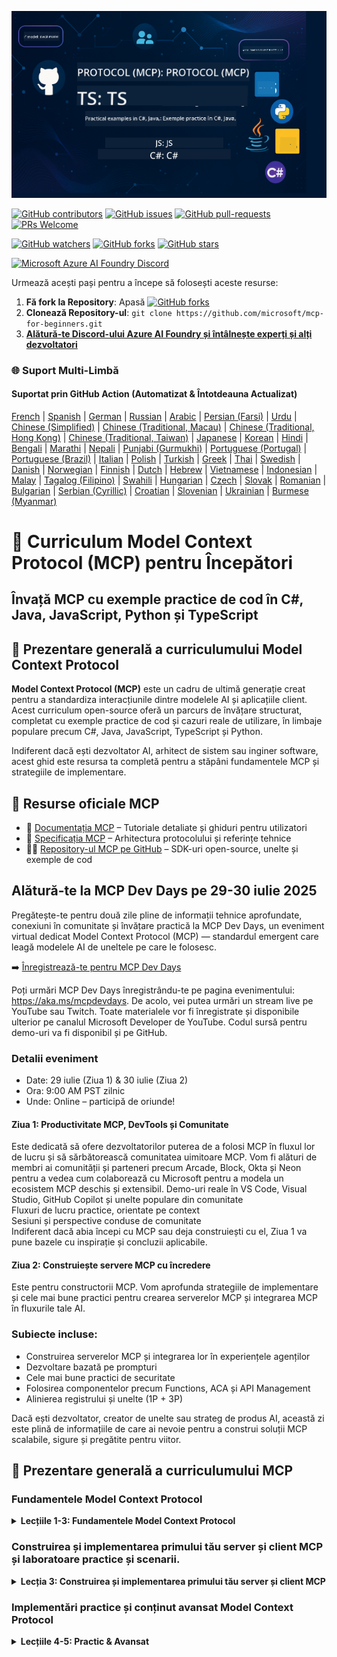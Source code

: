 <!--
CO_OP_TRANSLATOR_METADATA:
{
  "original_hash": "61219d6d0e866f6e714fe6988ebeba31",
  "translation_date": "2025-07-13T14:57:04+00:00",
  "source_file": "README.md",
  "language_code": "ro"
}
-->
![MCP-for-beginners](../../translated_images/mcp-beginners.2ce2b317996369ff66c5b72e25eff9d4288ab2741fc70c0b4e523d1ae1e249fd.ro.png) 

[![GitHub contributors](https://img.shields.io/github/contributors/microsoft/mcp-for-beginners.svg)](https://GitHub.com/microsoft/mcp-for-beginners/graphs/contributors)
[![GitHub issues](https://img.shields.io/github/issues/microsoft/mcp-for-beginners.svg)](https://GitHub.com/microsoft/mcp-for-beginners/issues)
[![GitHub pull-requests](https://img.shields.io/github/issues-pr/microsoft/mcp-for-beginners.svg)](https://GitHub.com/microsoft/mcp-for-beginners/pulls)
[![PRs Welcome](https://img.shields.io/badge/PRs-welcome-brightgreen.svg?style=flat-square)](http://makeapullrequest.com)

[![GitHub watchers](https://img.shields.io/github/watchers/microsoft/mcp-for-beginners.svg?style=social&label=Watch)](https://GitHub.com/microsoft/mcp-for-beginners/watchers)
[![GitHub forks](https://img.shields.io/github/forks/microsoft/mcp-for-beginners.svg?style=social&label=Fork)](https://GitHub.com/microsoft/mcp-for-beginners/fork)
[![GitHub stars](https://img.shields.io/github/stars/microsoft/mcp-for-beginners?style=social&label=Star)](https://GitHub.com/microsoft/mcp-for-beginners/stargazers)


[![Microsoft Azure AI Foundry Discord](https://dcbadge.limes.pink/api/server/ByRwuEEgH4)](https://discord.com/invite/ByRwuEEgH4)

Urmează acești pași pentru a începe să folosești aceste resurse:
1. **Fă fork la Repository**: Apasă [![GitHub forks](https://img.shields.io/github/forks/microsoft/mcp-for-beginners.svg?style=social&label=Fork)](https://GitHub.com/microsoft/mcp-for-beginners/fork)
2. **Clonează Repository-ul**:   `git clone https://github.com/microsoft/mcp-for-beginners.git`
3. [**Alătură-te Discord-ului Azure AI Foundry și întâlnește experți și alți dezvoltatori**](https://discord.com/invite/ByRwuEEgH4)


### 🌐 Suport Multi-Limbă

#### Suportat prin GitHub Action (Automatizat & Întotdeauna Actualizat)

[French](../fr/README.md) | [Spanish](../es/README.md) | [German](../de/README.md) | [Russian](../ru/README.md) | [Arabic](../ar/README.md) | [Persian (Farsi)](../fa/README.md) | [Urdu](../ur/README.md) | [Chinese (Simplified)](../zh/README.md) | [Chinese (Traditional, Macau)](../mo/README.md) | [Chinese (Traditional, Hong Kong)](../hk/README.md) | [Chinese (Traditional, Taiwan)](../tw/README.md) | [Japanese](../ja/README.md) | [Korean](../ko/README.md) | [Hindi](../hi/README.md) | [Bengali](../bn/README.md) | [Marathi](../mr/README.md) | [Nepali](../ne/README.md) | [Punjabi (Gurmukhi)](../pa/README.md) | [Portuguese (Portugal)](../pt/README.md) | [Portuguese (Brazil)](../br/README.md) | [Italian](../it/README.md) | [Polish](../pl/README.md) | [Turkish](../tr/README.md) | [Greek](../el/README.md) | [Thai](../th/README.md) | [Swedish](../sv/README.md) | [Danish](../da/README.md) | [Norwegian](../no/README.md) | [Finnish](../fi/README.md) | [Dutch](../nl/README.md) | [Hebrew](../he/README.md) | [Vietnamese](../vi/README.md) | [Indonesian](../id/README.md) | [Malay](../ms/README.md) | [Tagalog (Filipino)](../tl/README.md) | [Swahili](../sw/README.md) | [Hungarian](../hu/README.md) | [Czech](../cs/README.md) | [Slovak](../sk/README.md) | [Romanian](./README.md) | [Bulgarian](../bg/README.md) | [Serbian (Cyrillic)](../sr/README.md) | [Croatian](../hr/README.md) | [Slovenian](../sl/README.md) | [Ukrainian](../uk/README.md) | [Burmese (Myanmar)](../my/README.md)

# 🚀 Curriculum Model Context Protocol (MCP) pentru Începători

## **Învață MCP cu exemple practice de cod în C#, Java, JavaScript, Python și TypeScript**

## 🧠 Prezentare generală a curriculumului Model Context Protocol

**Model Context Protocol (MCP)** este un cadru de ultimă generație creat pentru a standardiza interacțiunile dintre modelele AI și aplicațiile client. Acest curriculum open-source oferă un parcurs de învățare structurat, completat cu exemple practice de cod și cazuri reale de utilizare, în limbaje populare precum C#, Java, JavaScript, TypeScript și Python.

Indiferent dacă ești dezvoltator AI, arhitect de sistem sau inginer software, acest ghid este resursa ta completă pentru a stăpâni fundamentele MCP și strategiile de implementare.

## 🔗 Resurse oficiale MCP

- 📘 [Documentația MCP](https://modelcontextprotocol.io/) – Tutoriale detaliate și ghiduri pentru utilizatori  
- 📜 [Specificația MCP](https://spec.modelcontextprotocol.io/) – Arhitectura protocolului și referințe tehnice  
- 🧑‍💻 [Repository-ul MCP pe GitHub](https://github.com/modelcontextprotocol) – SDK-uri open-source, unelte și exemple de cod  

## Alătură-te la MCP Dev Days pe 29-30 iulie 2025

Pregătește-te pentru două zile pline de informații tehnice aprofundate, conexiuni în comunitate și învățare practică la MCP Dev Days, un eveniment virtual dedicat Model Context Protocol (MCP) — standardul emergent care leagă modelele AI de uneltele pe care le folosesc.

➡️ [Înregistrează-te pentru MCP Dev Days](https://developer.microsoft.com/en-us/reactor/series/S-1563/)

Poți urmări MCP Dev Days înregistrându-te pe pagina evenimentului: https://aka.ms/mcpdevdays. De acolo, vei putea urmări un stream live pe YouTube sau Twitch. Toate materialele vor fi înregistrate și disponibile ulterior pe canalul Microsoft Developer de YouTube. Codul sursă pentru demo-uri va fi disponibil și pe GitHub.

### Detalii eveniment
- Date: 29 iulie (Ziua 1) & 30 iulie (Ziua 2)
- Ora: 9:00 AM PST zilnic
- Unde: Online – participă de oriunde!

#### Ziua 1: Productivitate MCP, DevTools și Comunitate

Este dedicată să ofere dezvoltatorilor puterea de a folosi MCP în fluxul lor de lucru și să sărbătorească comunitatea uimitoare MCP. Vom fi alături de membri ai comunității și parteneri precum Arcade, Block, Okta și Neon pentru a vedea cum colaborează cu Microsoft pentru a modela un ecosistem MCP deschis și extensibil. Demo-uri reale în VS Code, Visual Studio, GitHub Copilot și unelte populare din comunitate  
Fluxuri de lucru practice, orientate pe context  
Sesiuni și perspective conduse de comunitate  
Indiferent dacă abia începi cu MCP sau deja construiești cu el, Ziua 1 va pune bazele cu inspirație și concluzii aplicabile.

#### Ziua 2: Construiește servere MCP cu încredere

Este pentru constructorii MCP. Vom aprofunda strategiile de implementare și cele mai bune practici pentru crearea serverelor MCP și integrarea MCP în fluxurile tale AI.

### Subiecte incluse:

- Construirea serverelor MCP și integrarea lor în experiențele agenților
- Dezvoltare bazată pe prompturi
- Cele mai bune practici de securitate
- Folosirea componentelor precum Functions, ACA și API Management
- Alinierea registrului și unelte (1P + 3P)

Dacă ești dezvoltator, creator de unelte sau strateg de produs AI, această zi este plină de informațiile de care ai nevoie pentru a construi soluții MCP scalabile, sigure și pregătite pentru viitor.

## 🧭 Prezentare generală a curriculumului MCP

### Fundamentele Model Context Protocol 
<details>
  <summary><strong> Lecțiile 1-3: Fundamentele Model Context Protocol</strong></summary>

- **00. Introducere în MCP**  
  Prezentare generală a Model Context Protocol și importanța sa în pipeline-urile AI. [Citește mai mult](./00-Introduction/README.md)
- **01. Explicarea conceptelor de bază**  
  Explorare detaliată a conceptelor fundamentale MCP. [Citește mai mult](./01-CoreConcepts/README.md)
- **02. Securitatea în MCP**  
  Amenințări de securitate și cele mai bune practici. [Citește mai mult](./02-Security/README.md)
- **03. Primii pași cu MCP**  
  Configurarea mediului, servere/client de bază, integrare. [Citește mai mult](./03-GettingStarted/README.md)
</details>

### Construirea și implementarea primului tău server și client MCP și laboratoare practice și scenarii.
<details>
  <summary><strong> Lecția 3: Construirea și implementarea primului tău server și client MCP</strong></summary>

- **3.1. Primul server** – [Ghid](./03-GettingStarted/01-first-server/README.md)
- **3.2. Primul client** – [Ghid](./03-GettingStarted/02-client/README.md)
- **3.3. Client cu LLM** – [Ghid](./03-GettingStarted/03-llm-client/README.md)
- **3.4. Consumarea unui server cu Visual Studio Code** – [Ghid](./03-GettingStarted/04-vscode/README.md)
- **3.5. Crearea unui server folosind SSE** – [Ghid](./03-GettingStarted/05-sse-server/README.md)
- **3.6. Streaming HTTP** – [Ghid](./03-GettingStarted/06-http-streaming/README.md)
- **3.7. Folosirea AI Toolkit** – [Ghid](./03-GettingStarted/07-aitk/README.md)
- **3.8. Testarea serverului tău** – [Ghid](./03-GettingStarted/08-testing/README.md)
- **3.9. Implementarea serverului tău** – [Ghid](./03-GettingStarted/09-deployment/README.md)
</details>

### Implementări practice și conținut avansat Model Context Protocol
<details>
  <summary><strong> Lecțiile 4-5: Practic & Avansat</strong></summary>

- **04. Implementare practică**  
  SDK-uri, depanare, testare, șabloane reutilizabile pentru prompturi. [Citește mai mult](./04-PracticalImplementation/README.md)
- **05. Subiecte avansate în MCP**  
  AI multimodal, scalare, utilizare în mediul enterprise. [Citește mai mult](./05-AdvancedTopics/README.md)
- **5.1. Integrarea MCP cu Azure** – [Ghid](./05-AdvancedTopics/mcp-integration/README.md)
- **5.2. Multimodalitate** – [Ghid](./05-AdvancedTopics/mcp-multi-modality/README.md)
- **5.3. Demo MCP OAuth2** – [Ghid](./05-AdvancedTopics/mcp-oauth2-demo/README.md)
- **5.4. Contexturi Root** – [Ghid](./05-AdvancedTopics/mcp-root-contexts/README.md)
- **5.5. Rutare** – [Ghid](./05-AdvancedTopics/mcp-routing/README.md)
- **5.6. Sampling** – [Ghid](./05-AdvancedTopics/mcp-sampling/README.md)
- **5.7. Scalare** – [Ghid](./05-AdvancedTopics/mcp-scaling/README.md)
- **5.8. Securitate** – [Ghid](./05-AdvancedTopics/mcp-security/README.md)
- **5.9. Căutare web MCP** – [Ghid](./05-AdvancedTopics/web-search-mcp/README.md)
- **5.10. Streaming în timp real** – [Ghid](./05-AdvancedTopics/mcp-realtimestreaming/README.md)
- **5.11. Căutare web în timp real** – [Ghid](./05-AdvancedTopics/mcp-realtimesearch/README.md)
- **5.12. Autentificare Entra ID pentru serverele Model Context Protocol** – [Ghid](./05-AdvancedTopics/mcp-security-entra/README.md)
- **5.13. Integrarea Model Context Protocol (MCP) cu Azure AI Foundry** – [Ghid](./05-AdvancedTopics/mcp-foundry-agent-integration/README.md)

### Cele mai bune practici pentru Model Context Protocol  
<details>
  <summary><strong>Lecțiile 6-9: Comunitate, Cele mai bune practici & Laboratoare</strong></summary>

- **06. Contribuții din partea comunității** – [Ghid](./06-CommunityContributions/README.md)
- **07. Lecții din adopția timpurie** – [Ghid](./07-LessonsFromEarlyAdoption/README.md)
- **08. Cele mai bune practici pentru MCP** – [Ghid](./08-BestPractices/README.md)
- **09. Studii de caz MCP** – [Ghid](./09-CaseStudy/README.md)
</details>

### Laborator practic Model Context Protocol cu AI Toolkit pentru VScode  
<details>
  <summary><strong>Lecția 10: Laborator practic pentru construirea unui server MCP cu AI Toolkit pentru VScode</strong></summary>
    
- **10. Optimizarea fluxurilor de lucru AI: Construirea unui server MCP cu AI Toolkit** – [Laborator practic](./10-StreamliningAIWorkflowsBuildingAnMCPServerWithAIToolkit/README.md)
</details>

## Proiecte exemplu Model Context Protocol: Construirea unui proiect MCP Calculator în Java, C#, JavaScript, TypeScript și Python

### 🧮 Proiecte exemplu MCP Calculator în Java, C#, JavaScript, TypeScript și Python  
<details>
  <summary><strong>Explorează implementările de cod pe limbaje</strong></summary>

  - [Exemplu server MCP în C#](./03-GettingStarted/samples/csharp/README.md)
  - [Calculator MCP în Java](./03-GettingStarted/samples/java/calculator/README.md)
  - [Demo MCP în JavaScript](./03-GettingStarted/samples/javascript/README.md)
  - [Server MCP în Python](../../03-GettingStarted/samples/python/mcp_calculator_server.py)
  - [Exemplu MCP în TypeScript](./03-GettingStarted/samples/typescript/README.md)

</details>

### 💡 Soluție avansată MCP: Proiecte Calculator în C#, Java, JavaScript, TypeScript și Python  
<details>
  <summary><strong>Explorează exemple avansate</strong></summary>

  - [Exemplu avansat C#](./04-PracticalImplementation/samples/csharp/README.md)
  - [Exemplu aplicație container Java](./04-PracticalImplementation/samples/java/containerapp/README.md)
  - [Exemplu avansat JavaScript](./04-PracticalImplementation/samples/javascript/README.md)
  - [Implementare complexă Python](../../04-PracticalImplementation/samples/python/mcp_sample.py)
  - [Exemplu container TypeScript](./04-PracticalImplementation/samples/typescript/README.md)

</details>


## 🎯 Cerințe preliminare pentru învățarea MCP

Pentru a profita la maximum de acest curriculum, ar trebui să ai:

- Cunoștințe de bază în C#, Java sau Python  
- Înțelegerea modelului client-server și a API-urilor  
- (Opțional) Familiaritate cu conceptele de machine learning  

## 📚 Ghid de studiu

Un [Ghid de studiu](./study_guide.md) cuprinzător este disponibil pentru a te ajuta să navighezi eficient prin acest depozit. Ghidul include:

- O hartă vizuală a curriculumului cu toate subiectele acoperite  
- Detalii despre fiecare secțiune a depozitului  
- Instrucțiuni despre cum să folosești proiectele exemplu  
- Căi recomandate de învățare pentru diferite niveluri de experiență  
- Resurse suplimentare pentru a-ți completa parcursul de învățare  

## 🛠️ Cum să folosești eficient acest curriculum

Fiecare lecție din acest ghid include:

1. Explicații clare ale conceptelor MCP  
2. Exemple de cod live în mai multe limbaje  
3. Exerciții pentru a construi aplicații MCP reale  
4. Resurse suplimentare pentru învățăcei avansați  


## 🌟 Mulțumiri comunității

Mulțumiri Microsoft Valued Professional [Shivam Goyal](https://www.linkedin.com/in/shivam2003/) pentru contribuțiile importante cu exemple de cod. 

## 📜 Informații despre licență

Acest conținut este licențiat sub **MIT License**. Pentru termeni și condiții, vezi [LICENSE](../../LICENSE).

## 🤝 Ghid pentru contribuții

Acest proiect primește cu plăcere contribuții și sugestii. Majoritatea contribuțiilor necesită să fii de acord cu un  
Acord de Licență pentru Contribuitori (CLA) prin care declari că ai dreptul și efectiv ne acorzi  
drepturile de a folosi contribuția ta. Pentru detalii, vizitează <https://cla.opensource.microsoft.com>.

Când trimiți un pull request, un bot CLA va determina automat dacă trebuie să furnizezi  
un CLA și va marca PR-ul corespunzător (de exemplu, verificare de stare, comentariu). Urmează pur și simplu instrucțiunile  
date de bot. Va trebui să faci acest lucru o singură dată pentru toate depozitele care folosesc CLA-ul nostru.

Acest proiect a adoptat [Codul de conduită pentru Open Source Microsoft](https://opensource.microsoft.com/codeofconduct/).  
Pentru mai multe informații vezi [FAQ Cod de conduită](https://opensource.microsoft.com/codeofconduct/faq/) sau  
contactează [opencode@microsoft.com](mailto:opencode@microsoft.com) pentru întrebări sau comentarii suplimentare.

## 🎒 Alte cursuri  
Echipa noastră produce și alte cursuri! Vezi:

- [AI Agents For Beginners](https://github.com/microsoft/ai-agents-for-beginners?WT.mc_id=academic-105485-koreyst)  
- [Generative AI for Beginners using .NET](https://github.com/microsoft/Generative-AI-for-beginners-dotnet?WT.mc_id=academic-105485-koreyst)  
- [Generative AI for Beginners using JavaScript](https://github.com/microsoft/generative-ai-with-javascript?WT.mc_id=academic-105485-koreyst)  
- [Generative AI for Beginners](https://github.com/microsoft/generative-ai-for-beginners?WT.mc_id=academic-105485-koreyst)  
- [ML for Beginners](https://aka.ms/ml-beginners?WT.mc_id=academic-105485-koreyst)  
- [Data Science for Beginners](https://aka.ms/datascience-beginners?WT.mc_id=academic-105485-koreyst)  
- [AI for Beginners](https://aka.ms/ai-beginners?WT.mc_id=academic-105485-koreyst)  
- [Cybersecurity for Beginners](https://github.com/microsoft/Security-101??WT.mc_id=academic-96948-sayoung)  
- [Web Dev for Beginners](https://aka.ms/webdev-beginners?WT.mc_id=academic-105485-koreyst)  
- [IoT for Beginners](https://aka.ms/iot-beginners?WT.mc_id=academic-105485-koreyst)  
- [XR Development for Beginners](https://github.com/microsoft/xr-development-for-beginners?WT.mc_id=academic-105485-koreyst)  
- [Mastering GitHub Copilot for AI Paired Programming](https://aka.ms/GitHubCopilotAI?WT.mc_id=academic-105485-koreyst)  
- [Mastering GitHub Copilot for C#/.NET Developers](https://github.com/microsoft/mastering-github-copilot-for-dotnet-csharp-developers?WT.mc_id=academic-105485-koreyst)  
- [Choose Your Own Copilot Adventure](https://github.com/microsoft/CopilotAdventures?WT.mc_id=academic-105485-koreyst)  


## ™️ Notă privind marca comercială

Acest proiect poate conține mărci comerciale sau logo-uri pentru proiecte, produse sau servicii. Utilizarea autorizată a mărcilor comerciale sau logo-urilor Microsoft este supusă și trebuie să respecte  
[Regulile privind mărcile comerciale și brandul Microsoft](https://www.microsoft.com/legal/intellectualproperty/trademarks/usage/general).  
Utilizarea mărcilor comerciale sau logo-urilor Microsoft în versiuni modificate ale acestui proiect nu trebuie să creeze confuzie sau să sugereze sponsorizarea Microsoft.  
Orice utilizare a mărcilor comerciale sau logo-urilor terțe este supusă politicilor acelor terțe părți.

**Declinare de responsabilitate**:  
Acest document a fost tradus folosind serviciul de traducere AI [Co-op Translator](https://github.com/Azure/co-op-translator). Deși ne străduim pentru acuratețe, vă rugăm să rețineți că traducerile automate pot conține erori sau inexactități. Documentul original în limba sa nativă trebuie considerat sursa autorizată. Pentru informații critice, se recomandă traducerea profesională realizată de un specialist uman. Nu ne asumăm răspunderea pentru eventualele neînțelegeri sau interpretări greșite rezultate din utilizarea acestei traduceri.